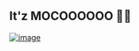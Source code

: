 ## It'z MOCOOOOOO 💖✨ <img align="right" src="">
<a href="https://github.com/SiddhantManze" title="Github">![image](https://user-images.githubusercontent.com/78675340/136181128-bdd8d8de-2235-4ecf-bc14-51e72d83b99f.png)
</a>
